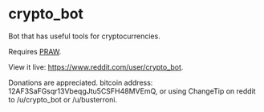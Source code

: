 # crypto_bot
Bot that has useful tools for cryptocurrencies.

Requires <a href="https://praw.readthedocs.org">PRAW</a>.

View it live: https://www.reddit.com/user/crypto_bot.

Donations are appreciated. bitcoin address: 12AF3SaFGsqr13VbeqgJtu5CSFH48MVEmQ, or using ChangeTip on reddit to /u/crypto_bot or /u/busterroni.
